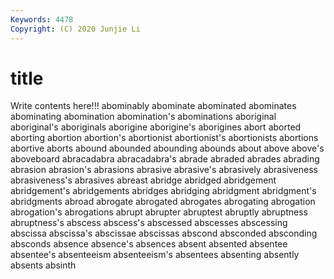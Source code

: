 ```yaml
---
Keywords: 4478
Copyright: (C) 2020 Junjie Li
---
```


# title

Write contents here!!!
abominably
abominate 
abominated 
abominates 
abominating 
abomination 
abomination's 
abominations 
aboriginal 
aboriginal's 
aboriginals
aborigine 
aborigine's 
aborigines 
abort 
aborted 
aborting 
abortion 
abortion's 
abortionist 
abortionist's
abortionists 
abortions 
abortive 
aborts 
abound 
abounded 
abounding 
abounds 
about 
above
above's 
aboveboard 
abracadabra 
abracadabra's 
abrade 
abraded 
abrades 
abrading 
abrasion 
abrasion's
abrasions 
abrasive 
abrasive's 
abrasively 
abrasiveness 
abrasiveness's 
abrasives 
abreast 
abridge 
abridged
abridgement 
abridgement's 
abridgements 
abridges 
abridging 
abridgment 
abridgment's 
abridgments 
abroad 
abrogate
abrogated 
abrogates 
abrogating 
abrogation 
abrogation's 
abrogations 
abrupt 
abrupter 
abruptest 
abruptly
abruptness 
abruptness's 
abscess 
abscess's 
abscessed 
abscesses 
abscessing 
abscissa 
abscissa's 
abscissae
abscissas 
abscond 
absconded 
absconding 
absconds 
absence 
absence's 
absences 
absent 
absented
absentee 
absentee's 
absenteeism 
absenteeism's 
absentees 
absenting 
absently 
absents 
absinth 
